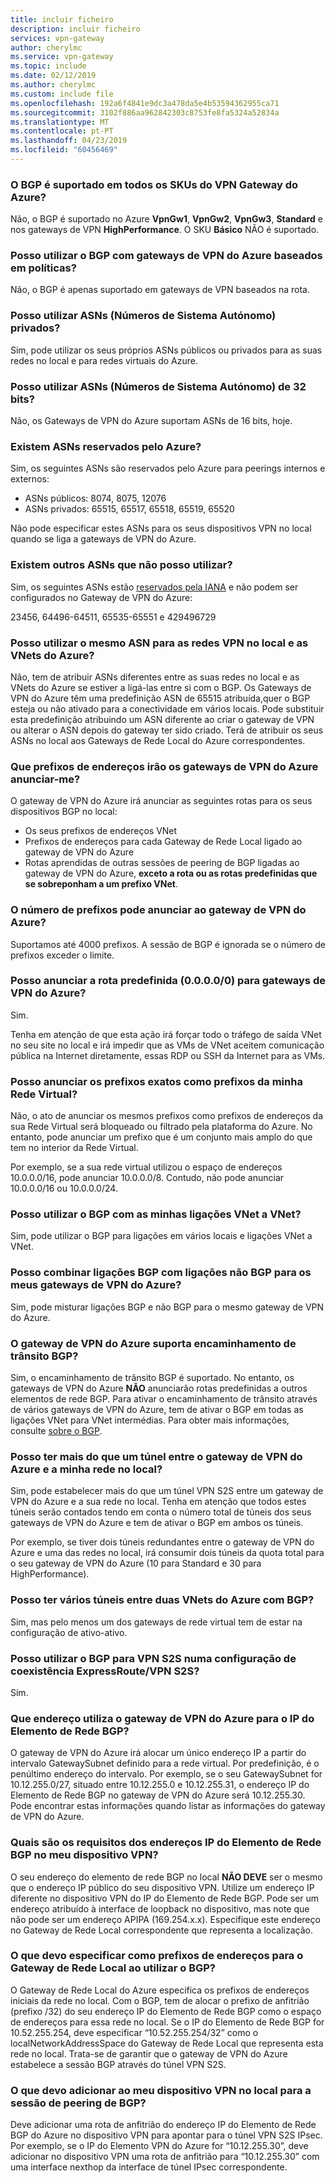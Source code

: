 ```yaml
---
title: incluir ficheiro
description: incluir ficheiro
services: vpn-gateway
author: cherylmc
ms.service: vpn-gateway
ms.topic: include
ms.date: 02/12/2019
ms.author: cherylmc
ms.custom: include file
ms.openlocfilehash: 192a6f4841e9dc3a478da5e4b53594362955ca71
ms.sourcegitcommit: 3102f886aa962842303c8753fe8fa5324a52834a
ms.translationtype: MT
ms.contentlocale: pt-PT
ms.lasthandoff: 04/23/2019
ms.locfileid: "60456469"
---
```

### <a name="is-bgp-supported-on-all-azure-vpn-gateway-skus"></a>O BGP é suportado em todos os SKUs do VPN Gateway do Azure?
Não, o BGP é suportado no Azure **VpnGw1**, **VpnGw2**, **VpnGw3**, **Standard** e nos gateways de VPN **HighPerformance**. O SKU **Básico** NÃO é suportado.

### <a name="can-i-use-bgp-with-azure-policy-based-vpn-gateways"></a>Posso utilizar o BGP com gateways de VPN do Azure baseados em políticas?
Não, o BGP é apenas suportado em gateways de VPN baseados na rota.

### <a name="can-i-use-private-asns-autonomous-system-numbers"></a>Posso utilizar ASNs (Números de Sistema Autónomo) privados?
Sim, pode utilizar os seus próprios ASNs públicos ou privados para as suas redes no local e para redes virtuais do Azure.

### <a name="can-i-use-32-bit-asns-autonomous-system-numbers"></a>Posso utilizar ASNs (Números de Sistema Autónomo) de 32 bits?
Não, os Gateways de VPN do Azure suportam ASNs de 16 bits, hoje.

### <a name="are-there-asns-reserved-by-azure"></a>Existem ASNs reservados pelo Azure?
Sim, os seguintes ASNs são reservados pelo Azure para peerings internos e externos:

* ASNs públicos: 8074, 8075, 12076
* ASNs privados: 65515, 65517, 65518, 65519, 65520

Não pode especificar estes ASNs para os seus dispositivos VPN no local quando se liga a gateways de VPN do Azure.

### <a name="are-there-any-other-asns-that-i-cant-use"></a>Existem outros ASNs que não posso utilizar?
Sim, os seguintes ASNs estão [reservados pela IANA](http://www.iana.org/assignments/iana-as-numbers-special-registry/iana-as-numbers-special-registry.xhtml) e não podem ser configurados no Gateway de VPN do Azure:

23456, 64496-64511, 65535-65551 e 429496729

### <a name="can-i-use-the-same-asn-for-both-on-premises-vpn-networks-and-azure-vnets"></a>Posso utilizar o mesmo ASN para as redes VPN no local e as VNets do Azure?
Não, tem de atribuir ASNs diferentes entre as suas redes no local e as VNets do Azure se estiver a ligá-las entre si com o BGP. Os Gateways de VPN do Azure têm uma predefinição ASN de 65515 atribuída,quer o BGP esteja ou não ativado para a conectividade em vários locais. Pode substituir esta predefinição atribuindo um ASN diferente ao criar o gateway de VPN ou alterar o ASN depois do gateway ter sido criado. Terá de atribuir os seus ASNs no local aos Gateways de Rede Local do Azure correspondentes.

### <a name="what-address-prefixes-will-azure-vpn-gateways-advertise-to-me"></a>Que prefixos de endereços irão os gateways de VPN do Azure anunciar-me?
O gateway de VPN do Azure irá anunciar as seguintes rotas para os seus dispositivos BGP no local:

* Os seus prefixos de endereços VNet
* Prefixos de endereços para cada Gateway de Rede Local ligado ao gateway de VPN do Azure
* Rotas aprendidas de outras sessões de peering de BGP ligadas ao gateway de VPN do Azure, **exceto a rota ou as rotas predefinidas que se sobreponham a um prefixo VNet**.

### <a name="how-many-prefixes-can-i-advertise-to-azure-vpn-gateway"></a>O número de prefixos pode anunciar ao gateway de VPN do Azure?
Suportamos até 4000 prefixos. A sessão de BGP é ignorada se o número de prefixos exceder o limite.

### <a name="can-i-advertise-default-route-00000-to-azure-vpn-gateways"></a>Posso anunciar a rota predefinida (0.0.0.0/0) para gateways de VPN do Azure?
Sim.

Tenha em atenção de que esta ação irá forçar todo o tráfego de saída VNet no seu site no local e irá impedir que as VMs de VNet aceitem comunicação pública na Internet diretamente, essas RDP ou SSH da Internet para as VMs.

### <a name="can-i-advertise-the-exact-prefixes-as-my-virtual-network-prefixes"></a>Posso anunciar os prefixos exatos como prefixos da minha Rede Virtual?

Não, o ato de anunciar os mesmos prefixos como prefixos de endereços da sua Rede Virtual será bloqueado ou filtrado pela plataforma do Azure. No entanto, pode anunciar um prefixo que é um conjunto mais amplo do que tem no interior da Rede Virtual. 

Por exemplo, se a sua rede virtual utilizou o espaço de endereços 10.0.0.0/16, pode anunciar 10.0.0.0/8. Contudo, não pode anunciar 10.0.0.0/16 ou 10.0.0.0/24.

### <a name="can-i-use-bgp-with-my-vnet-to-vnet-connections"></a>Posso utilizar o BGP com as minhas ligações VNet a VNet?
Sim, pode utilizar o BGP para ligações em vários locais e ligações VNet a VNet.

### <a name="can-i-mix-bgp-with-non-bgp-connections-for-my-azure-vpn-gateways"></a>Posso combinar ligações BGP com ligações não BGP para os meus gateways de VPN do Azure?
Sim, pode misturar ligações BGP e não BGP para o mesmo gateway de VPN do Azure.

### <a name="does-azure-vpn-gateway-support-bgp-transit-routing"></a>O gateway de VPN do Azure suporta encaminhamento de trânsito BGP?
Sim, o encaminhamento de trânsito BGP é suportado. No entanto, os gateways de VPN do Azure **NÃO** anunciarão rotas predefinidas a outros elementos de rede BGP. Para ativar o encaminhamento de trânsito através de vários gateways de VPN do Azure, tem de ativar o BGP em todas as ligações VNet para VNet intermédias. Para obter mais informações, consulte [sobre o BGP](../articles/vpn-gateway/vpn-gateway-bgp-overview.md).

### <a name="can-i-have-more-than-one-tunnel-between-azure-vpn-gateway-and-my-on-premises-network"></a>Posso ter mais do que um túnel entre o gateway de VPN do Azure e a minha rede no local?
Sim, pode estabelecer mais do que um túnel VPN S2S entre um gateway de VPN do Azure e a sua rede no local. Tenha em atenção que todos estes túneis serão contados tendo em conta o número total de túneis dos seus gateways de VPN do Azure e tem de ativar o BGP em ambos os túneis.

Por exemplo, se tiver dois túneis redundantes entre o gateway de VPN do Azure e uma das redes no local, irá consumir dois túneis da quota total para o seu gateway de VPN do Azure (10 para Standard e 30 para HighPerformance).

### <a name="can-i-have-multiple-tunnels-between-two-azure-vnets-with-bgp"></a>Posso ter vários túneis entre duas VNets do Azure com BGP?
Sim, mas pelo menos um dos gateways de rede virtual tem de estar na configuração de ativo-ativo.

### <a name="can-i-use-bgp-for-s2s-vpn-in-an-expressroutes2s-vpn-co-existence-configuration"></a>Posso utilizar o BGP para VPN S2S numa configuração de coexistência ExpressRoute/VPN S2S?
Sim. 

### <a name="what-address-does-azure-vpn-gateway-use-for-bgp-peer-ip"></a>Que endereço utiliza o gateway de VPN do Azure para o IP do Elemento de Rede BGP?
O gateway de VPN do Azure irá alocar um único endereço IP a partir do intervalo GatewaySubnet definido para a rede virtual. Por predefinição, é o penúltimo endereço do intervalo. Por exemplo, se o seu GatewaySubnet for 10.12.255.0/27, situado entre 10.12.255.0 e 10.12.255.31, o endereço IP do Elemento de Rede BGP no gateway de VPN do Azure será 10.12.255.30. Pode encontrar estas informações quando listar as informações do gateway de VPN do Azure.

### <a name="what-are-the-requirements-for-the-bgp-peer-ip-addresses-on-my-vpn-device"></a>Quais são os requisitos dos endereços IP do Elemento de Rede BGP no meu dispositivo VPN?
O seu endereço do elemento de rede BGP no local **NÃO DEVE** ser o mesmo que o endereço IP público do seu dispositivo VPN. Utilize um endereço IP diferente no dispositivo VPN do IP do Elemento de Rede BGP. Pode ser um endereço atribuído à interface de loopback no dispositivo, mas note que não pode ser um endereço APIPA (169.254.x.x). Especifique este endereço no Gateway de Rede Local correspondente que representa a localização.

### <a name="what-should-i-specify-as-my-address-prefixes-for-the-local-network-gateway-when-i-use-bgp"></a>O que devo especificar como prefixos de endereços para o Gateway de Rede Local ao utilizar o BGP?
O Gateway de Rede Local do Azure especifica os prefixos de endereços iniciais da rede no local. Com o BGP, tem de alocar o prefixo de anfitrião (prefixo /32) do seu endereço IP do Elemento de Rede BGP como o espaço de endereços para essa rede no local. Se o IP do Elemento de Rede BGP for 10.52.255.254, deve especificar “10.52.255.254/32” como o localNetworkAddressSpace do Gateway de Rede Local que representa esta rede no local. Trata-se de garantir que o gateway de VPN do Azure estabelece a sessão BGP através do túnel VPN S2S.

### <a name="what-should-i-add-to-my-on-premises-vpn-device-for-the-bgp-peering-session"></a>O que devo adicionar ao meu dispositivo VPN no local para a sessão de peering de BGP?
Deve adicionar uma rota de anfitrião do endereço IP do Elemento de Rede BGP do Azure no dispositivo VPN para apontar para o túnel VPN S2S IPsec. Por exemplo, se o IP do Elemento VPN do Azure for “10.12.255.30”, deve adicionar no dispositivo VPN uma rota de anfitrião para “10.12.255.30” com uma interface nexthop da interface de túnel IPsec correspondente.
